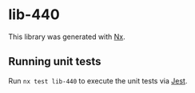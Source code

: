 # lib-440

This library was generated with [Nx](https://nx.dev).

## Running unit tests

Run `nx test lib-440` to execute the unit tests via [Jest](https://jestjs.io).
